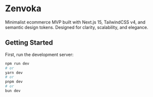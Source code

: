 # Zenvoka

Minimalist ecommerce MVP built with Next.js 15, TailwindCSS v4, and semantic design tokens. Designed for clarity, scalability, and elegance.


## Getting Started

First, run the development server:

```bash
npm run dev
# or
yarn dev
# or
pnpm dev
# or
bun dev
```

